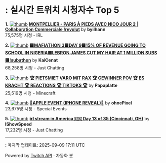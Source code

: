 # : 실시간 트위치 시청자수 Top 5

**1.** [![thumb](https://static-cdn.jtvnw.net/previews-ttv/live_user_byilhann-320x180.jpg)](https://twitch.tv/byilhann)
**[MONTPELLIER - PARIS À PIEDS AVEC NICO JOUR 2 | Collaboration Commerciale !revolut](https://twitch.tv/byilhann)** by **byilhann**<br>75,575명 시청  - IRL

**2.** [![thumb](https://static-cdn.jtvnw.net/previews-ttv/live_user_kaicenat-320x180.jpg)](https://twitch.tv/KaiCenat)
**[🟨MAFIATHON 3🟨DAY 9🟨15% OF REVENUE GOING TO SCHOOL IN NIGERIA🟨LEBRON JAMES CUT MY HAIR AT 1 MILLION SUBS🟨!subathon](https://twitch.tv/KaiCenat)** by **KaiCenat**<br>68,258명 시청  - Just Chatting

**3.** [![thumb](https://static-cdn.jtvnw.net/previews-ttv/live_user_papaplatte-320x180.jpg)](https://twitch.tv/Papaplatte)
**[🏆 PIETSMIET VARO MIT RAX 🏆 GEWINNER POV 🏆 ES KRACHT 🏆 REACTIONS 🏆 TIKTOKS 🏆](https://twitch.tv/Papaplatte)** by **Papaplatte**<br>25,519명 시청  - Minecraft

**4.** [![thumb](https://static-cdn.jtvnw.net/previews-ttv/live_user_ohnepixel-320x180.jpg)](https://twitch.tv/ohnePixel)
**[🔴APPLE EVENT (IPHONE REVEAL)🔴](https://twitch.tv/ohnePixel)** by **ohnePixel**<br>23,675명 시청  - Special Events

**5.** [![thumb](https://static-cdn.jtvnw.net/previews-ttv/live_user_ishowspeed-320x180.jpg)](https://twitch.tv/IShowSpeed)
**[irl stream in America 🇺🇸 Day 13 of 35 (Cincinnati, OH)](https://twitch.tv/IShowSpeed)** by **IShowSpeed**<br>17,232명 시청  - Just Chatting


---
: 마지막 업데이트: 2025-09-09 17:11 UTC

Powered by [Twitch API](https://dev.twitch.tv/docs/api/reference) · 자동화 봇